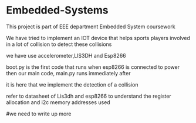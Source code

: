 # Embedded-Systems
This project is part of EEE department Embedded System coursework

We have tried to implement an IOT device that helps sports players involved in a lot of collision to detect these collisions

we have use accelerometer,LIS3DH and Esp8266

boot.py is the first code that runs when esp8266 is connected to power
then our main code, main.py runs immediately after

it is here that we implement the detection of a collision

refer to datasheet of Lis3dh and esp8266 to understand the register allocation and i2c memory addresses used

#we need to write up more
